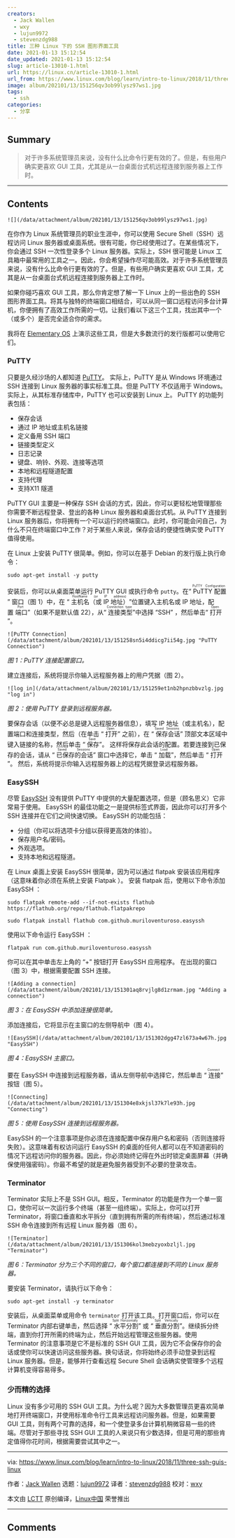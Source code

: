 ```yaml
---
creators:
  - Jack Wallen
  - wxy
  - lujun9972
  - stevenzdg988
title: 三种 Linux 下的 SSH 图形界面工具
date: 2021-01-13 15:12:54
date_updated: 2021-01-13 15:12:54
slug: article-13010-1.html
url: https://linux.cn/article-13010-1.html
url_from: https://www.linux.com/blog/learn/intro-to-linux/2018/11/three-ssh-guis-linux
image: album/202101/13/151256qv3ob99lysz97ws1.jpg
tags:
  - ssh
categories:
  - 分享
---
```


## Summary

> 对于许多系统管理员来说，没有什么比命令行更有效的了。但是，有些用户确实更喜欢 GUI 工具，尤其是从一台桌面台式机远程连接到服务器上工作时。

***

<!-- more -->

## Contents

`![](/data/attachment/album/202101/13/151256qv3ob99lysz97ws1.jpg)`

在你作为 Linux 系统管理员的职业生涯中，你可以使用 Secure Shell（SSH）远程访问 Linux 服务器或桌面系统。很有可能，你已经使用过了。在某些情况下，你会通过 SSH 一次性登录多个 Linux 服务器。实际上，SSH 很可能是 Linux 工具箱中最常用的工具之一。因此，你会希望操作尽可能高效。对于许多系统管理员来说，没有什么比命令行更有效的了。但是，有些用户确实更喜欢 GUI 工具，尤其是从一台桌面台式机远程连接到服务器上工作时。

如果你碰巧喜欢 GUI 工具，那么你肯定想了解一下 Linux 上的一些出色的 SSH 图形界面工具。将其与独特的终端窗口相结合，可以从同一窗口远程访问多台计算机，你便拥有了高效工作所需的一切。让我们看以下这三个工具，找出其中一个（或多个）是否完全适合你的需求。

我将在 [Elementary OS](https://elementary.io/) 上演示这些工具，但是大多数流行的发行版都可以使用它们。

### PuTTY

只要是久经沙场的人都知道 [PuTTY](https://www.chiark.greenend.org.uk/~sgtatham/putty/latest.html)。 实际上，PuTTY 是从 Windows 环境通过 SSH 连接到 Linux 服务器的事实标准工具。但是 PuTTY 不仅适用于 Windows。实际上，从其标准存储库中，PuTTY 也可以安装到 Linux 上。 PuTTY 的功能列表包括：

* 保存会话
* 通过 IP 地址或主机名链接
* 定义备用 SSH 端口
* 链接类型定义
* 日志记录
* 键盘、响铃、外观、连接等选项
* 本地和远程隧道配置
* 支持代理
* 支持X11 隧道

PuTTY GUI 主要是一种保存 SSH 会话的方式，因此，你可以更轻松地管理那些你需要不断远程登录、登出的各种 Linux 服务器和桌面台式机。从 PuTTY 连接到 Linux 服务器后，你将拥有一个可以运行的终端窗口。此时，你可能会问自己，为什么不只在终端窗口中工作？对于某些人来说，保存会话的便捷性确实使 PuTTY 值得使用。

在 Linux 上安装 PuTTY 很简单。例如，你可以在基于 Debian 的发行版上执行命令：

```shell
sudo apt-get install -y putty
```

安装后，你可以从桌面菜单运行 PuTTY GUI 或执行命令 `putty`。在“<ruby> PuTTY 配置 <rt>  PuTTY Configuration </rt></ruby>” 窗口（图 1）中，在 “<ruby> 主机名（或 IP 地址） <rt>  HostName (or IP address) </rt></ruby>”位置键入主机名或 IP 地址，配置<ruby> 端口 <rt>  Port </rt></ruby>”（如果不是默认值 22），从“<ruby> 连接类型 <rt>  Connection type </rt></ruby>”中选择 “SSH” ，然后单击“<ruby> 打开 <rt>  Open </rt></ruby>”。

`![PuTTY Connection](/data/attachment/album/202101/13/151258sn5i4ddicg7ii54g.jpg "PuTTY Connection")`

*图 1：PuTTY 连接配置窗口。*

建立连接后，系统将提示你输入远程服务器上的用户凭据（图 2）。

`![log in](/data/attachment/album/202101/13/151259et1nb2hpnzbbvzlg.jpg "log in")`

*图 2：使用 PuTTY 登录到远程服务器。*

要保存会话（以便不必总是键入远程服务器信息），填写 IP 地址（或主机名），配置端口和连接类型，然后（在单击 “<ruby> 打开 <rt>  Open </rt></ruby>” 之前），在 “<ruby> 保存会话 <rt>  Saved Sessions </rt></ruby>” 顶部文本区域中键入链接的名称，然后单击 “<ruby> 保存 <rt>  Save </rt></ruby>”。 这样将保存此会话的配置。若要连接到已保存的会话，请从 “<ruby> 已保存的会话 <rt>  Saved Sessions </rt></ruby>” 窗口中选择它，单击 “<ruby> 加载 <rt>  Load </rt></ruby>”，然后单击 “<ruby> 打开 <rt>  Open </rt></ruby>”。 然后，系统将提示你输入远程服务器上的远程凭据登录远程服务器。

### EasySSH

尽管 [EasySSH](https://github.com/muriloventuroso/easyssh) 没有提供 PuTTY 中提供的大量配置选项，但是（顾名思义）它非常易于使用。 EasySSH 的最佳功能之一是提供标签式界面，因此你可以打开多个 SSH 连接并在它们之间快速切换。 EasySSH 的功能包括：

* 分组（你可以将选项卡分组以获得更高效的体验）。
* 保存用户名/密码。
* 外观选项。
* 支持本地和远程隧道。

在 Linux 桌面上安装 EasySSH 很简单，因为可以通过 flatpak 安装该应用程序（这意味着你必须在系统上安装 Flatpak ）。 安装 flatpak 后，使用以下命令添加 EasySSH ：

```shell
sudo flatpak remote-add --if-not-exists flathub https://flathub.org/repo/flathub.flatpakrepo

sudo flatpak install flathub com.github.muriloventuroso.easyssh
```

使用以下命令运行 EasySSH ：

```shell
flatpak run com.github.muriloventuroso.easyssh
```

你可以在其中单击左上角的 “+” 按钮打开 EasySSH 应用程序。 在出现的窗口（图 3）中，根据需要配置 SSH 连接。

`![Adding a connection](/data/attachment/album/202101/13/151301aq8rvjlg8d1zrmam.jpg "Adding a connection")`

*图 3：在 EasySSH 中添加连接很简单。*

添加连接后，它将显示在主窗口的左侧导航中（图 4）。

`![EasySSH](/data/attachment/album/202101/13/151302dgg47zl673a4w67h.jpg "EasySSH")`

*图 4：EasySSH 主窗口。*

要在 EasySSH 中连接到远程服务器，请从左侧导航中选择它，然后单击 “<ruby> 连接 <rt>  Connect </rt></ruby>” 按钮（图 5）。

`![Connecting](/data/attachment/album/202101/13/151304e8xkjsl37k7le93h.jpg "Connecting")`

*图 5：使用 EasySSH 连接到远程服务器。*

EasySSH 的一个注意事项是你必须在连接配置中保存用户名和密码（否则连接将失败）。这意味着有权访问运行 EasySSH 的桌面的任何人都可以在不知道密码的情况下远程访问你的服务器。因此，你必须始终记得在外出时锁定桌面屏幕（并确保使用强密码）。你最不希望的就是避免服务器受到不必要的登录攻击。

### Terminator

Terminator 实际上不是 SSH GUI。相反，Terminator 的功能是作为一个单一窗口，使你可以一次运行多个终端（甚至一组终端）。实际上，你可以打开 Terminator，将窗口垂直和水平拆分（直到拥有所需的所有终端），然后通过标准 SSH 命令连接到所有远程 Linux 服务器（图 6）。

`![Terminator](/data/attachment/album/202101/13/151306kol3mebzyoxbzljl.jpg "Terminator")`

*图 6：Terminator 分为三个不同的窗口，每个窗口都连接到不同的 Linux 服务器。*

要安装 Terminator，请执行以下命令：

```shell
sudo apt-get install -y terminator
```

安装后，从桌面菜单或用命令 `terminator` 打开该工具。打开窗口后，你可以在 Terminator 内部右键单击，然后选择 “<ruby> 水平分割 <rt>  Split Horizontally </rt></ruby>” 或 “<ruby> 垂直分割 <rt>  Split Vertically </rt></ruby>”。继续拆分终端，直到你打开所需的终端为止，然后开始远程管理这些服务器。使用 Terminator 的注意事项是它不是标准的 SSH GUI 工具，因为它不会保存你的会话或使你可以快速访问这些服务器。换句话说，你将始终必须手动登录到远程 Linux 服务器。但是，能够并行查看远程 Secure Shell 会话确实使管理多个远程计算机变得容易得多。

### 少而精的选择

Linux 没有多少可用的 SSH GUI 工具。为什么呢？因为大多数管理员更喜欢简单地打开终端窗口，并使用标准命令行工具来远程访问服务器。但是，如果需要 GUI 工具，则有两个可靠的选择，和一个使登录多台计算机稍微容易一些的终端。尽管对于那些寻找 SSH GUI 工具的人来说只有少数选择，但是可用的那些肯定值得你花时间，根据需要尝试其中之一。

---

via: <https://www.linux.com/blog/learn/intro-to-linux/2018/11/three-ssh-guis-linux>

作者：[Jack Wallen](https://www.linux.com/users/jlwallen) 选题：[lujun9972](https://github.com/lujun9972) 译者：[stevenzdg988](https://github.com/stevenzdg988) 校对：[wxy](https://github.com/wxy)

本文由 [LCTT](https://github.com/LCTT/TranslateProject) 原创编译，[Linux中国](https://linux.cn/) 荣誉推出

***

## Comments

